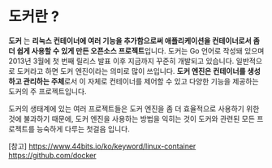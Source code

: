 # 도커란 ?

**도커** 는 **리눅스 컨테이너에 여러 기능을 추가함으로써 애플리케이션을 컨테이너로서 좀 더 쉽게 사용할 수 있게 만든 오픈소스 프로젝트**입니다.
도커는 Go 언어로 작성돼 있으며 2013년 3월에 첫 번째 릴리스 발표 이후 지금까지 꾸준히 개발되고 있습니다. 
일반적으로 도커라고 하면 도커 엔진이라는 의미로 많이 쓰입니다. **도커 엔진은 컨테이너를 생성하고 관리하는 주체**로서 이 자체로 컨테이너를 제어할 수 있고 다양한 기능을 제공하는 도커의 주 프로젝트입니다. 

도커의 생태계에 있는 여러 프로젝트들은 도커 엔진을 좀 더 효율적으로 사용하기 위한 것에 불과하기 때문에, 도커 엔진을 사용하는 방법을 익히는 것이 도커와 관련된 모든 프로젝트를 능숙하게 다루는 첫걸음 입니다. 


[참고] 
https://www.44bits.io/ko/keyword/linux-container
https://github.com/docker


<!--stackedit_data:
eyJoaXN0b3J5IjpbLTE1MzE3NTU5NzMsLTE3NjQ4ODEwMjAsLT
ExNTkwNjk5MTBdfQ==
-->